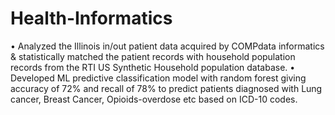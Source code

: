 # Health-Informatics
•	Analyzed the Illinois in/out patient data acquired by COMPdata informatics & statistically matched the patient records with household population records from the RTI US Synthetic Household population database.
•	Developed ML predictive classification model with random forest giving accuracy of 72% and recall of 78% to predict patients diagnosed with Lung cancer, Breast Cancer, Opioids-overdose etc based on ICD-10 codes. 
